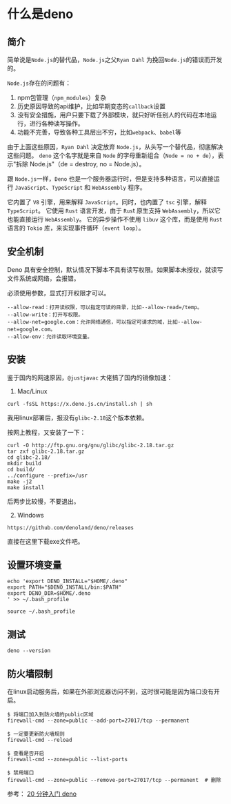 # 什么是deno

## 简介
简单说是`Node.js`的替代品，`Node.js`之父`Ryan Dahl` 为挽回`Node.js`的错误而开发的。

`Node.js`存在的问题有：
1. npm包管理（`npm_modules`）复杂
2. 历史原因导致的api维护，比如早期变态的`callback`设置
3. 没有安全措施，用户只要下载了外部模块，就只好听任别人的代码在本地运行，进行各种读写操作。
4. 功能不完善，导致各种工具层出不穷，比如`webpack`、`babel`等

由于上面这些原因，`Ryan Dahl` 决定放弃 `Node.js`，从头写一个替代品，彻底解决这些问题。
`deno` 这个名字就是来自 `Node` 的字母重新组合（`Node = no + de`），表示"拆除 Node.js"（de = destroy, no = Node.js）。

跟 `Node.js`一样，`Deno` 也是一个服务器运行时，但是支持多种语言，可以直接运行 `JavaScript`、`TypeScript` 和 `WebAssembly` 程序。

它内置了 `V8` 引擎，用来解释 `JavaScript`。同时，也内置了 `tsc` 引擎，解释 `TypeScript`。
它使用 `Rust` 语言开发，由于 `Rus`t 原生支持 `WebAssembly`，所以它也能直接运行 `WebAssembly`。
它的异步操作不使用 `libuv` 这个库，而是使用 `Rust` 语言的 `Tokio` 库，来实现事件循环（`event loop`）。

## 安全机制
Deno 具有安全控制，默认情况下脚本不具有读写权限。如果脚本未授权，就读写文件系统或网络，会报错。

必须使用参数，显式打开权限才可以。

```
--allow-read：打开读权限，可以指定可读的目录，比如--allow-read=/temp。
--allow-write：打开写权限。
--allow-net=google.com：允许网络通信，可以指定可请求的域，比如--allow-net=google.com。
--allow-env：允许读取环境变量。
```

## 安装
鉴于国内的网速原因，`@justjavac` 大佬搞了国内的镜像加速：

1. Mac/Linux
```
curl -fsSL https://x.deno.js.cn/install.sh | sh
```

我用linux部署后，报没有`glibc-2.18`这个版本依赖。


按网上教程，又安装了一下：
```
curl -O http://ftp.gnu.org/gnu/glibc/glibc-2.18.tar.gz
tar zxf glibc-2.18.tar.gz
cd glibc-2.18/
mkdir build
cd build/
../configure --prefix=/usr
make -j2
make install
```
后两步比较慢，不要退出。

2. Windows
```
https://github.com/denoland/deno/releases
```
直接在这里下载exe文件吧。



## 设置环境变量
```
echo 'export DENO_INSTALL="$HOME/.deno"
export PATH="$DENO_INSTALL/bin:$PATH"
export DENO_DIR=$HOME/.deno
' >> ~/.bash_profile

source ~/.bash_profile
```

## 测试
```
deno --version
```

## 防火墙限制
在linux启动服务后，如果在外部浏览器访问不到，这时很可能是因为端口没有开启。

```
$ 将端口加入到防火墙的public区域
firewall-cmd --zone=public --add-port=27017/tcp --permanent

$ 一定要更新防火墙规则
firewall-cmd --reload

$ 查看是否开启
firewall-cmd --zone=public --list-ports

$ 禁用端口
firewall-cmd --zone=public --remove-port=27017/tcp --permanent  # 删除
```

参考：
[20 分钟入门 deno](https://juejin.im/post/5ebcabb2e51d454da74185a9#heading-2)
